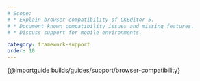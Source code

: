 ```yaml
---
# Scope:
# * Explain browser compatibility of CKEditor 5.
# * Document known compatibility issues and missing features.
# * Discuss support for mobile environments.

category: framework-support
order: 10
---
```


{@importguide builds/guides/support/browser-compatibility}
